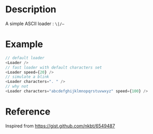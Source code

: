 # Description
A simple ASCII loader : `\|/—`

# Example

```javascript
// default loader
<Loader />
// fast loader with default characters set
<Loader speed={20} />
// simulate a blink
<Loader characters=". " />
// why not
<Loader characters="abcdefghijklmnopqrstuvwxyz" speed={100} />
```

# Reference
Inspired from https://gist.github.com/nkbt/6549487